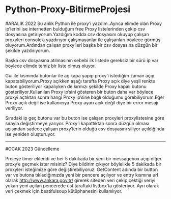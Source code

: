 # Python-Proxy-BitirmeProjesi
#ARALIK 2022
Şu anlık Python ile proxy’i yazdım..Ayrıca elimde olan Proxy ip’lerini ise internetten bulduğum free Proxy listelerinden çekip csv dosyasına getiriyorum.Yazdığım kodda csv dosyasını okuyup çalışan proxyleri console’a yazdırıyor çalışmayanlar ile çalışanları böylece görmüş oluyorum.Ardından çalışan proxy’leri başka bir csv dosyasına düzgün bir şekilde yazdırıyorum.

Başka csv dosyasına atılmasının sebebi ilk listede gereksiz bir sürü ip var böylece elimde temiz bir liste olmuş oluyor.

Gui ile kısmında butonlar ile aç kapa yapıp proxy’i istediğim zaman açıp kapatabiliyorum.Proxy açıkken aşağı tarafta Proxy açık diye yeşil renkte buton gösteriliyor kapalıyken de kırmızı şekilde Proxy kapalı butonu gösteriliyor.Kullanılan Proxy ip’sini gösteren bir buton daha var böylece proxyi açtıktan sonra hangi Proxy ip’sine bağlı olduğumu görebiliyorum.Eğer Proxy açık değil ise  kullanıcıya Proxy ayarı açık değil diye bir error mesajı veriliyor.

Sıradaki ip geç butonu var bu buton ise çalışan proxyleri proxylistesine göre sırayla değiştirmeye yarıyor.
Proxy’i kapattıktan sonra düzgün olması açısından sadece çalışan proxy’lerin olduğu csv dosyasını siliyor açıldığında ise yeniden oluşturuyor.



----------------------------------------------------------------------------------------------------------------------------------------------------------------------
#OCAK 2023 Güncelleme

Projeye timer eklendi ve her 5 dakikada bir yeni bir messagebox açıp diğer proxy’e geçmek ister misiniz? Diye bildirim çıkıyor böylelikle 5 dakikada bir proxyleri isteğimize göre değiştirebiliyoruz.
GetContent adında bir button var ve butona tıkladığımızda yeni bir pencere açılıyor ve entry kısmına url olarak http://www.ankara.gov.tr/ girerek siteden veri çekip,çektiği veriyi yukarı yeni açılan pencerede üst taraftaki listbox’ta gösteriyor.
Ayrı olarak veri çekmek için beatifulsoup kütüphanesini kullanılıyor.

